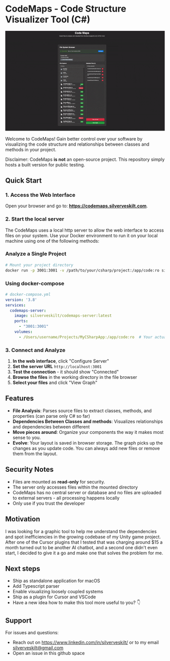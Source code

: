 # CodeMaps - Code Structure Visualizer Tool (C#)
<!-- demo gif here -->
![Alt Text](./demo.gif)

Welcome to CodeMaps! Gain better control over your software by visualizing the code structure and relationships between classes and methods in your project.

Disclaimer: CodeMaps **is not** an open-source project. This repository simply hosts a built version for public testing.


## Quick Start

### 1. Access the Web Interface
Open your browser and go to: **https://codemaps.silverveskilt.com**.

### 2. Start the local server
The CodeMaps uses a local http server to allow the web interface to access files on your system. Use your Docker environment to run it on your local machine using one of the following methods:

### Analyze a Single Project
```bash
# Mount your project directory
docker run -p 3001:3001 -v /path/to/your/csharp/project:/app/code:ro silverveskilt/codemaps-server:latest
```

### Using docker-compose
```yaml
# docker-compose.yml
version: '3.8'
services:
  codemaps-server:
    image: silverveskilt/codemaps-server:latest
    ports:
      - "3001:3001"
    volumes:
      - /Users/username/Projects/MyCSharpApp:/app/code:ro  # Your actual path here
```

### 3. Connect and Analyze

1. **In the web interface**, click "Configure Server"
2. **Set the server URL** <code>http://localhost:3001</code>
3. **Test the connection** - it should show "Connected"
4. **Browse the files** in the working directory in the file browser
5. **Select your files** and click "View Graph"


## Features

- **File Analysis**: Parses source files to extract classes, methods, and properties (can parse only C# so far)
- **Dependencies Between Classes and methods**: Visualizes relationships and dependencies between different 
- **Move pieces around**: Organize your components the way it makes most sense to you.
- **Evolve**: Your layout is saved in browser storage. The graph picks up the changes as you update code. You can always add new files or remove them from the layout.

## Security Notes

- Files are mounted as **read-only** for security.
- The server only accesses files within the mounted directory
- CodeMaps has no central server or database and no files are uploaded to external servers - all processing happens locally
- Only use if you trust the developer

## Motivation

I was looking for a graphic tool to help me understand the dependencies and spot inefficiencies in the growing codebase of my Unity game project. After one of the Cursor plugins that I tested that was charging around $15 a month turned out to be another AI chatbot, and a second one didn't even start, I decided to give it a go and make one that solves the problem for me.

## Next steps

- Ship as standalone application for macOS
- Add Typescript parser
- Enable visualizing loosely coupled systems
- Ship as a plugin for Cursor and VSCode  
- Have a new idea how to make this tool more useful to you? 👇

## Support

For issues and questions:
- Reach out on https://www.linkedin.com/in/silverveskilt/ or to my email silverveskilt@gmail.com
- Open an issue in this github space
